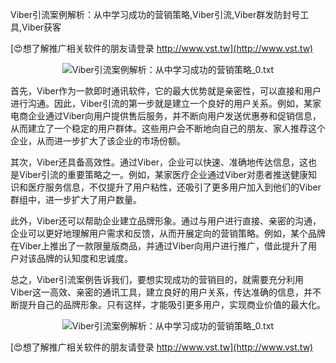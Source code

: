 Viber引流案例解析：从中学习成功的营销策略,Viber引流,Viber群发防封号工具,Viber获客

[😍想了解推广相关软件的朋友请登录 http://www.vst.tw](http://www.vst.tw)

 <center><img src="https://vst.tw/MP4/tuiguang/png/1.png" alt="Viber引流案例解析：从中学习成功的营销策略_0.txt"></center>

首先，Viber作为一款即时通讯软件，它的最大优势就是亲密性，可以直接和用户进行沟通。因此，Viber引流的第一步就是建立一个良好的用户关系。例如，某家电商企业通过Viber向用户提供售后服务，并不断向用户发送优惠券和促销信息，从而建立了一个稳定的用户群体。这些用户会不断地向自己的朋友、家人推荐这个企业，从而进一步扩大了该企业的市场份额。

其次，Viber还具备高效性。通过Viber，企业可以快速、准确地传达信息，这也是Viber引流的重要策略之一。例如，某家医疗企业通过Viber对患者推送健康知识和医疗服务信息，不仅提升了用户粘性，还吸引了更多用户加入到他们的Viber群组中，进一步扩大了用户数量。

此外，Viber还可以帮助企业建立品牌形象。通过与用户进行直接、亲密的沟通，企业可以更好地理解用户需求和反馈，从而开展定向的营销策略。例如，某个品牌在Viber上推出了一款限量版商品，并通过Viber向用户进行推广，借此提升了用户对该品牌的认知度和忠诚度。

总之，Viber引流案例告诉我们，要想实现成功的营销目的，就需要充分利用Viber这一高效、亲密的通讯工具，建立良好的用户关系，传达准确的信息，并不断提升自己的品牌形象。只有这样，才能吸引更多用户，实现商业价值的最大化。

 <center><img src="https://vst.tw/MP4/tuiguang/png/1.png" alt="Viber引流案例解析：从中学习成功的营销策略_0.txt"></center>

[😍想了解推广相关软件的朋友请登录 http://www.vst.tw](http://www.vst.tw)




